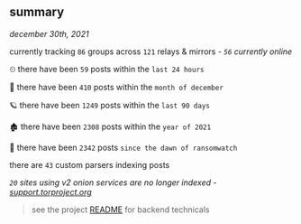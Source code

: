 
## summary
_december 30th, 2021_

currently tracking `86` groups across `121` relays & mirrors - _`56` currently online_

⏲ there have been `59` posts within the `last 24 hours`

🦈 there have been `410` posts within the `month of december`

🪐 there have been `1249` posts within the `last 90 days`

🏚 there have been `2308` posts within the `year of 2021`

🦕 there have been `2342` posts `since the dawn of ransomwatch`

there are `43` custom parsers indexing posts

_`20` sites using v2 onion services are no longer indexed - [support.torproject.org](https://support.torproject.org/onionservices/v2-deprecation/)_

> see the project [README](https://github.com/thetanz/ransomwatch#ransomwatch--) for backend technicals

